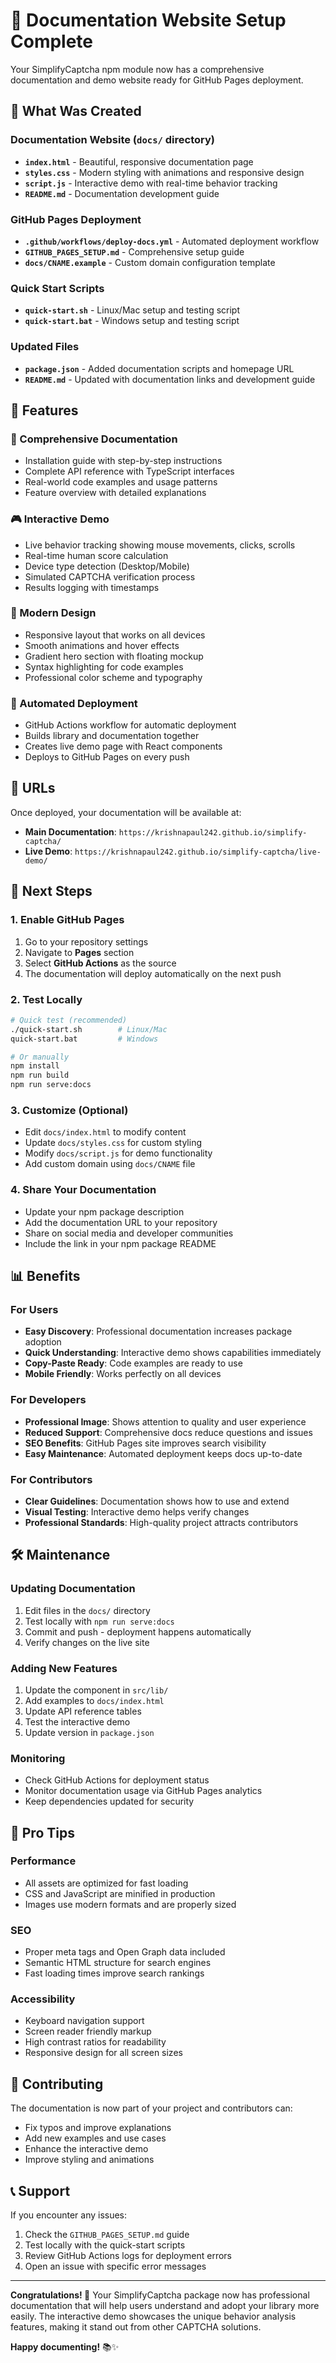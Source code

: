 # 🎉 Documentation Website Setup Complete

Your SimplifyCaptcha npm module now has a comprehensive documentation and demo website ready for GitHub Pages deployment.

## 📁 What Was Created

### Documentation Website (`docs/` directory)

- **`index.html`** - Beautiful, responsive documentation page
- **`styles.css`** - Modern styling with animations and responsive design
- **`script.js`** - Interactive demo with real-time behavior tracking
- **`README.md`** - Documentation development guide

### GitHub Pages Deployment

- **`.github/workflows/deploy-docs.yml`** - Automated deployment workflow
- **`GITHUB_PAGES_SETUP.md`** - Comprehensive setup guide
- **`docs/CNAME.example`** - Custom domain configuration template

### Quick Start Scripts

- **`quick-start.sh`** - Linux/Mac setup and testing script
- **`quick-start.bat`** - Windows setup and testing script

### Updated Files

- **`package.json`** - Added documentation scripts and homepage URL
- **`README.md`** - Updated with documentation links and development guide

## 🌟 Features

### 📖 Comprehensive Documentation

- Installation guide with step-by-step instructions
- Complete API reference with TypeScript interfaces
- Real-world code examples and usage patterns
- Feature overview with detailed explanations

### 🎮 Interactive Demo

- Live behavior tracking showing mouse movements, clicks, scrolls
- Real-time human score calculation
- Device type detection (Desktop/Mobile)
- Simulated CAPTCHA verification process
- Results logging with timestamps

### 🎨 Modern Design

- Responsive layout that works on all devices
- Smooth animations and hover effects
- Gradient hero section with floating mockup
- Syntax highlighting for code examples
- Professional color scheme and typography

### 🚀 Automated Deployment

- GitHub Actions workflow for automatic deployment
- Builds library and documentation together
- Creates live demo page with React components
- Deploys to GitHub Pages on every push

## 🔗 URLs

Once deployed, your documentation will be available at:

- **Main Documentation**: `https://krishnapaul242.github.io/simplify-captcha/`
- **Live Demo**: `https://krishnapaul242.github.io/simplify-captcha/live-demo/`

## 🚀 Next Steps

### 1. Enable GitHub Pages

1. Go to your repository settings
2. Navigate to **Pages** section
3. Select **GitHub Actions** as the source
4. The documentation will deploy automatically on the next push

### 2. Test Locally

```bash
# Quick test (recommended)
./quick-start.sh        # Linux/Mac
quick-start.bat         # Windows

# Or manually
npm install
npm run build
npm run serve:docs
```

### 3. Customize (Optional)

- Edit `docs/index.html` to modify content
- Update `docs/styles.css` for custom styling
- Modify `docs/script.js` for demo functionality
- Add custom domain using `docs/CNAME` file

### 4. Share Your Documentation

- Update your npm package description
- Add the documentation URL to your repository
- Share on social media and developer communities
- Include the link in your npm package README

## 📊 Benefits

### For Users

- **Easy Discovery**: Professional documentation increases package adoption
- **Quick Understanding**: Interactive demo shows capabilities immediately
- **Copy-Paste Ready**: Code examples are ready to use
- **Mobile Friendly**: Works perfectly on all devices

### For Developers

- **Professional Image**: Shows attention to quality and user experience
- **Reduced Support**: Comprehensive docs reduce questions and issues
- **SEO Benefits**: GitHub Pages site improves search visibility
- **Easy Maintenance**: Automated deployment keeps docs up-to-date

### For Contributors

- **Clear Guidelines**: Documentation shows how to use and extend
- **Visual Testing**: Interactive demo helps verify changes
- **Professional Standards**: High-quality project attracts contributors

## 🛠️ Maintenance

### Updating Documentation

1. Edit files in the `docs/` directory
2. Test locally with `npm run serve:docs`
3. Commit and push - deployment happens automatically
4. Verify changes on the live site

### Adding New Features

1. Update the component in `src/lib/`
2. Add examples to `docs/index.html`
3. Update API reference tables
4. Test the interactive demo
5. Update version in `package.json`

### Monitoring

- Check GitHub Actions for deployment status
- Monitor documentation usage via GitHub Pages analytics
- Keep dependencies updated for security

## 🎯 Pro Tips

### Performance

- All assets are optimized for fast loading
- CSS and JavaScript are minified in production
- Images use modern formats and are properly sized

### SEO

- Proper meta tags and Open Graph data included
- Semantic HTML structure for search engines
- Fast loading times improve search rankings

### Accessibility

- Keyboard navigation support
- Screen reader friendly markup
- High contrast ratios for readability
- Responsive design for all screen sizes

## 🤝 Contributing

The documentation is now part of your project and contributors can:

- Fix typos and improve explanations
- Add new examples and use cases
- Enhance the interactive demo
- Improve styling and animations

## 📞 Support

If you encounter any issues:

1. Check the `GITHUB_PAGES_SETUP.md` guide
2. Test locally with the quick-start scripts
3. Review GitHub Actions logs for deployment errors
4. Open an issue with specific error messages

---

**Congratulations! 🎉** Your SimplifyCaptcha package now has professional documentation that will help users understand and adopt your library more easily. The interactive demo showcases the unique behavior analysis features, making it stand out from other CAPTCHA solutions.

**Happy documenting!** 📚✨
